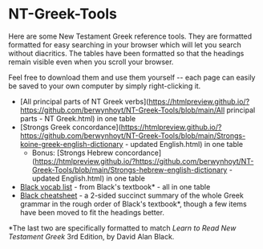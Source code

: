 # NT-Greek-Tools
Here are some New Testament Greek reference tools. They are formatted formatted for easy searching in your browser which will let you search without diacritics. The tables have been formatted so that the headings remain visible even when you scroll your browser.

Feel free to download them and use them yourself -- each page can easily be saved to your own computer by simply right-clicking it. 

- [All principal parts of NT Greek verbs](https://htmlpreview.github.io/?https://github.com/berwynhoyt/NT-Greek-Tools/blob/main/All principal parts - NT Greek.html) in one table
- [Strongs Greek concordance](https://htmlpreview.github.io/?https://github.com/berwynhoyt/NT-Greek-Tools/blob/main/Strongs-koine-greek-english-dictionary - updated English.html) in one table
  - Bonus: [Strongs Hebrew concordance](https://htmlpreview.github.io/?https://github.com/berwynhoyt/NT-Greek-Tools/blob/main/Strongs-hebrew-english-dictionary - updated English.html) in one table
- [Black vocab list](https://htmlpreview.github.io/?https://github.com/berwynhoyt/NT-Greek-Tools/blob/main/Black_Vocab_list_by_chapter.html) - from Black's textbook* - all in one table
- [Black cheatsheet](https://berwynhoyt.github.io/NT-Greek-Tools/Black_cheatsheet.pdf) - a 2-sided succinct summary of the whole Greek grammar in the rough order of Black's textbook*, though a few items have been moved to fit the headings better.

*The last two are specifically formatted to match *Learn to Read New Testament Greek* 3rd Edition, by David Alan Black.

